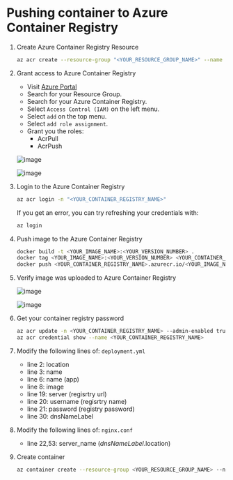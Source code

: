 # Pushing container to Azure Container Registry

1. Create Azure Container Registry Resource

    ```bash
    az acr create --resource-group "<YOUR_RESOURCE_GROUP_NAME>" --name "<YOUR_CONTAINER_REGISTRY_NAME>"  --sku Basic
    ```

2. Grant access to Azure Container Registry

    - Visit [Azure Portal](https://portal.azure.com/)
    - Search for your Resource Group.
    - Search for your Azure Container Registry.
    - Select `Access Control (IAM)` on the left menu.
    - Select `add` on the top menu.
    - Select `add role assignment`.
    - Grant you the roles:
        - AcrPull
        - AcrPush

    ![image](https://github.com/kevinknights29/Deploy_Cloud_Based_LLM_Apps_in_Azure/assets/74464814/aaabdb17-c8f5-47e7-b010-ccb93c87a82a)

    ![image](https://github.com/kevinknights29/Deploy_Cloud_Based_LLM_Apps_in_Azure/assets/74464814/de4530cc-57eb-4c3b-8759-d7adcdf5863c)

3. Login to the Azure Container Registry

    ```bash
    az acr login -n "<YOUR_CONTAINER_REGISTRY_NAME>"
    ```

    If you get an error, you can try refreshing your credentials with:

    ```bash
    az login
    ```

4. Push image to the Azure Container Registry

    ```bash
    docker build -t <YOUR_IMAGE_NAME>:<YOUR_VERSION_NUMBER> .
    docker tag <YOUR_IMAGE_NAME>:<YOUR_VERSION_NUMBER> <YOUR_CONTAINER_REGISTRY_NAME>.azurecr.io/azure_demo:v1
    docker push <YOUR_CONTAINER_REGISTRY_NAME>.azurecr.io/<YOUR_IMAGE_NAME>:<YOUR_VERSION_NUMBER>
    ```

5. Verify image was uploaded to Azure Container Registry

    ![image](https://github.com/kevinknights29/Deploy_Cloud_Based_LLM_Apps_in_Azure/assets/74464814/526871f5-4dcd-40be-b982-6d89fb97450d)

    ![image](https://github.com/kevinknights29/Deploy_Cloud_Based_LLM_Apps_in_Azure/assets/74464814/4b02e3fa-739c-4593-b71d-d8687cf21a92)

6. Get your container registry password

    ```bash
    az acr update -n <YOUR_CONTAINER_REGISTRY_NAME> --admin-enabled true
    az acr credential show --name <YOUR_CONTAINER_REGISTRY_NAME>
    ```

7. Modify the following lines of: `deployment.yml`
    - line 2: location
    - line 3: name
    - line 6: name (app)
    - line 8: image
    - line 19: server (regisrtry url)
    - line 20: username (regisrtry name)
    - line 21: password (registry password)
    - line 30: dnsNameLabel

8. Modify the following lines of: `nginx.conf`
    - line 22,53: server_name ($dnsNameLabel.$location)

9. Create container

    ```bash
    az container create --resource-group <YOUR_RESOURCE_GROUP_NAME> --name <YOUR_DEPLOYMENT_NAME>  -f deployment.yml
    ```
